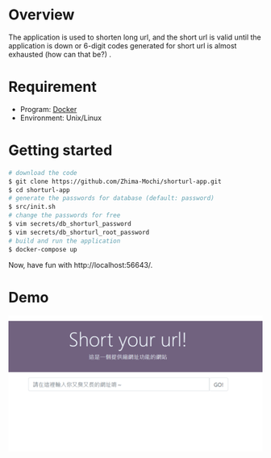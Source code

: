 # Overview
The application is used to shorten long url, and the short url is valid until the application is down or 6-digit codes generated for short url is almost exhausted (how can that be?) .
# Requirement
- Program: [Docker](https://www.docker.com/)
- Environment: Unix/Linux
# Getting started
```bash
# download the code
$ git clone https://github.com/Zhima-Mochi/shorturl-app.git
$ cd shorturl-app
# generate the passwords for database (default: password)
$ src/init.sh
# change the passwords for free
$ vim secrets/db_shorturl_password
$ vim secrets/db_shorturl_root_password
# build and run the application
$ docker-compose up
```
Now, have fun with http://localhost:56643/.
# Demo
![](/src/examples/main_page.png)

